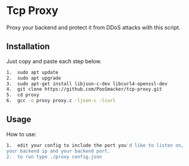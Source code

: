 
# Tcp Proxy

Proxy your backend and protect it from DDoS attacks with this script.


## Installation

Just copy and paste each step below.

```bash
1.  sudo apt update
2.  sudo apt upgrade
3.  sudo apt-get install libjson-c-dev libcurl4-openssl-dev
4.  git clone https://github.com/PooSmacker/tcp-proxy.git
5.  cd proxy
6.  gcc -o proxy proxy.c -ljson-c -lcurl
```


    
## Usage

How to use:

```bash
1.  edit your config to include the port you'd like to listen on,
your backend ip and your backend port.
2.  to run type ./proxy config.json

```


